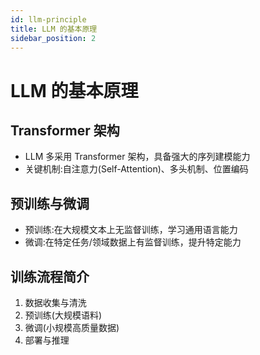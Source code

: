 ```yaml
---
id: llm-principle
title: LLM 的基本原理
sidebar_position: 2
---
```


# LLM 的基本原理

## Transformer 架构
- LLM 多采用 Transformer 架构，具备强大的序列建模能力
- 关键机制:自注意力(Self-Attention)、多头机制、位置编码

## 预训练与微调
- 预训练:在大规模文本上无监督训练，学习通用语言能力
- 微调:在特定任务/领域数据上有监督训练，提升特定能力

## 训练流程简介
1. 数据收集与清洗
2. 预训练(大规模语料)
3. 微调(小规模高质量数据)
4. 部署与推理 